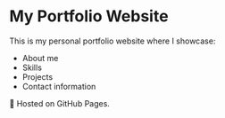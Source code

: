 # My Portfolio Website

This is my personal portfolio website where I showcase:
- About me
- Skills
- Projects
- Contact information

🚀 Hosted on GitHub Pages.